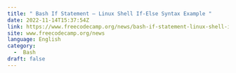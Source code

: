 ```yaml
---
title: " Bash If Statement – Linux Shell If-Else Syntax Example "
date: 2022-11-14T15:37:54Z
link: https://www.freecodecamp.org/news/bash-if-statement-linux-shell-if-else-syntax-example/?utm_medium=RSS&utm_source=news.12bit.vn
site: www.freecodecamp.org/news
language: English
category:
  -  Bash 
draft: false
---
```

